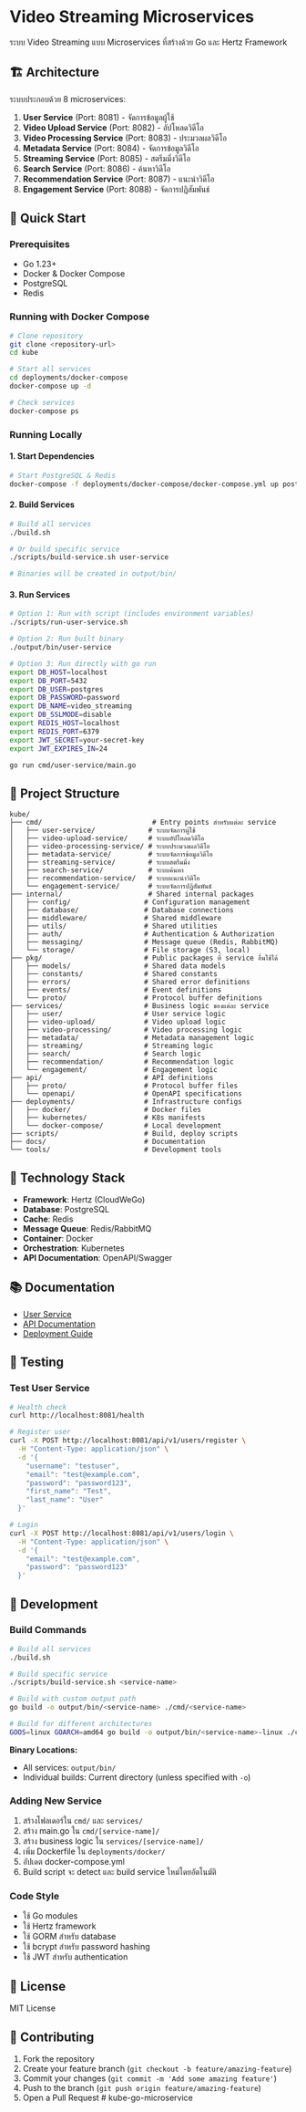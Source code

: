 # Video Streaming Microservices

ระบบ Video Streaming แบบ Microservices ที่สร้างด้วย Go และ Hertz Framework

## 🏗️ Architecture

ระบบประกอบด้วย 8 microservices:

1. **User Service** (Port: 8081) - จัดการข้อมูลผู้ใช้
2. **Video Upload Service** (Port: 8082) - อัปโหลดวิดีโอ
3. **Video Processing Service** (Port: 8083) - ประมวลผลวิดีโอ
4. **Metadata Service** (Port: 8084) - จัดการข้อมูลวิดีโอ
5. **Streaming Service** (Port: 8085) - สตรีมมิ่งวิดีโอ
6. **Search Service** (Port: 8086) - ค้นหาวิดีโอ
7. **Recommendation Service** (Port: 8087) - แนะนำวิดีโอ
8. **Engagement Service** (Port: 8088) - จัดการปฏิสัมพันธ์

## 🚀 Quick Start

### Prerequisites

- Go 1.23+
- Docker & Docker Compose
- PostgreSQL
- Redis

### Running with Docker Compose

```bash
# Clone repository
git clone <repository-url>
cd kube

# Start all services
cd deployments/docker-compose
docker-compose up -d

# Check services
docker-compose ps
```

### Running Locally

#### 1. Start Dependencies
```bash
# Start PostgreSQL & Redis
docker-compose -f deployments/docker-compose/docker-compose.yml up postgres redis -d
```

#### 2. Build Services
```bash
# Build all services
./build.sh

# Or build specific service
./scripts/build-service.sh user-service

# Binaries will be created in output/bin/
```

#### 3. Run Services
```bash
# Option 1: Run with script (includes environment variables)
./scripts/run-user-service.sh

# Option 2: Run built binary
./output/bin/user-service

# Option 3: Run directly with go run
export DB_HOST=localhost
export DB_PORT=5432
export DB_USER=postgres
export DB_PASSWORD=password
export DB_NAME=video_streaming
export DB_SSLMODE=disable
export REDIS_HOST=localhost
export REDIS_PORT=6379
export JWT_SECRET=your-secret-key
export JWT_EXPIRES_IN=24

go run cmd/user-service/main.go
```

## 📁 Project Structure

```
kube/
├── cmd/                           # Entry points สำหรับแต่ละ service
│   ├── user-service/             # ระบบจัดการผู้ใช้
│   ├── video-upload-service/     # ระบบอัปโหลดวิดีโอ
│   ├── video-processing-service/ # ระบบประมวลผลวิดีโอ
│   ├── metadata-service/         # ระบบจัดการข้อมูลวิดีโอ
│   ├── streaming-service/        # ระบบสตรีมมิ่ง
│   ├── search-service/           # ระบบค้นหา
│   ├── recommendation-service/   # ระบบแนะนำวิดีโอ
│   └── engagement-service/       # ระบบจัดการปฏิสัมพันธ์
├── internal/                     # Shared internal packages
│   ├── config/                  # Configuration management
│   ├── database/                # Database connections
│   ├── middleware/              # Shared middleware
│   ├── utils/                   # Shared utilities
│   ├── auth/                    # Authentication & Authorization
│   ├── messaging/               # Message queue (Redis, RabbitMQ)
│   └── storage/                 # File storage (S3, local)
├── pkg/                         # Public packages ที่ service อื่นใช้ได้
│   ├── models/                  # Shared data models
│   ├── constants/               # Shared constants
│   ├── errors/                  # Shared error definitions
│   ├── events/                  # Event definitions
│   └── proto/                   # Protocol buffer definitions
├── services/                    # Business logic ของแต่ละ service
│   ├── user/                    # User service logic
│   ├── video-upload/            # Video upload logic
│   ├── video-processing/        # Video processing logic
│   ├── metadata/                # Metadata management logic
│   ├── streaming/               # Streaming logic
│   ├── search/                  # Search logic
│   ├── recommendation/          # Recommendation logic
│   └── engagement/              # Engagement logic
├── api/                         # API definitions
│   ├── proto/                   # Protocol buffer files
│   └── openapi/                 # OpenAPI specifications
├── deployments/                 # Infrastructure configs
│   ├── docker/                  # Docker files
│   ├── kubernetes/              # K8s manifests
│   └── docker-compose/          # Local development
├── scripts/                     # Build, deploy scripts
├── docs/                        # Documentation
└── tools/                       # Development tools
```

## 🔧 Technology Stack

- **Framework**: Hertz (CloudWeGo)
- **Database**: PostgreSQL
- **Cache**: Redis
- **Message Queue**: Redis/RabbitMQ
- **Container**: Docker
- **Orchestration**: Kubernetes
- **API Documentation**: OpenAPI/Swagger

## 📚 Documentation

- [User Service](./docs/USER_SERVICE.md)
- [API Documentation](./api/openapi/)
- [Deployment Guide](./deployments/)

## 🧪 Testing

### Test User Service

```bash
# Health check
curl http://localhost:8081/health

# Register user
curl -X POST http://localhost:8081/api/v1/users/register \
  -H "Content-Type: application/json" \
  -d '{
    "username": "testuser",
    "email": "test@example.com",
    "password": "password123",
    "first_name": "Test",
    "last_name": "User"
  }'

# Login
curl -X POST http://localhost:8081/api/v1/users/login \
  -H "Content-Type: application/json" \
  -d '{
    "email": "test@example.com",
    "password": "password123"
  }'
```

## 🚀 Development

### Build Commands

```bash
# Build all services
./build.sh

# Build specific service
./scripts/build-service.sh <service-name>

# Build with custom output path
go build -o output/bin/<service-name> ./cmd/<service-name>

# Build for different architectures
GOOS=linux GOARCH=amd64 go build -o output/bin/<service-name>-linux ./cmd/<service-name>
```

**Binary Locations:**
- All services: `output/bin/`
- Individual builds: Current directory (unless specified with `-o`)

### Adding New Service

1. สร้างโฟลเดอร์ใน `cmd/` และ `services/`
2. สร้าง main.go ใน `cmd/[service-name]/`
3. สร้าง business logic ใน `services/[service-name]/`
4. เพิ่ม Dockerfile ใน `deployments/docker/`
5. อัปเดต docker-compose.yml
6. Build script จะ detect และ build service ใหม่โดยอัตโนมัติ

### Code Style

- ใช้ Go modules
- ใช้ Hertz framework
- ใช้ GORM สำหรับ database
- ใช้ bcrypt สำหรับ password hashing
- ใช้ JWT สำหรับ authentication

## 📄 License

MIT License

## 🤝 Contributing

1. Fork the repository
2. Create your feature branch (`git checkout -b feature/amazing-feature`)
3. Commit your changes (`git commit -m 'Add some amazing feature'`)
4. Push to the branch (`git push origin feature/amazing-feature`)
5. Open a Pull Request # kube-go-microservice
